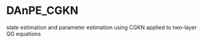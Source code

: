 # DAnPE_CGKN
 state estimation and parameter estimation using CGKN applied to two-layer QG equations
